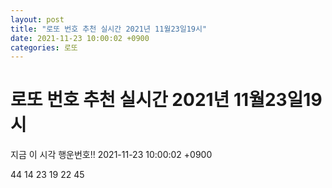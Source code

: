 ```yaml
---
layout: post
title: "로또 번호 추천 실시간 2021년 11월23일19시"
date: 2021-11-23 10:00:02 +0900
categories: 로또
---
```


# 로또 번호 추천 실시간 2021년 11월23일19시

지금 이 시각 행운번호!! 2021-11-23 10:00:02 +0900

 44  14  23  19  22  45 

